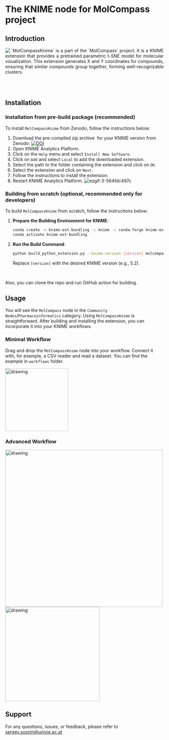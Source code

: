 The KNIME node for MolCompass project
=======
## Introduction

<img align="left" src="https://user-images.githubusercontent.com/4963384/218703831-1460bc07-7e9f-417e-9b0c-c9675db5de9f.png"> 
<p align="justify">
`MolCompassKnime` is a part of the `MolCompass` project. It is a KNIME extension that provides a pretrained parametric t-SNE model for molecular visualization. This extension generates X and Y coordinates for compounds, ensuring that similar compounds group together, forming well-recognizable clusters. 
</p>

<br>
<br>

## Installation


### Installation from pre-build package (recommended)
To install `MolCompassKnime` from Zenodo, follow the instructions below:
1. Download the pre-compiled zip archive  for your KNIME version from Zenodo: [![DOI](https://zenodo.org/badge/DOI/10.5281/zenodo.12624633.svg)](https://doi.org/10.5281/zenodo.12624633)
2. Open KNIME Analytics Platform.
3. Click on the `Help` menu and select `Install New Software`.
4. Click on `Add` and select `Local` to add the downloaded extension.
5. Select the path to the folder containing the extension and click on `OK`.
6. Select the extension and click on `Next`.
7. Follow the instructions to install the extension.
8. Restart KNIME Analytics Platform.
![ezgif-3-564fdc497c](https://github.com/sergsb/MolCompassKnimeNode/assets/4963384/9b13fc98-2618-4687-8e03-0e81dd4269af)



### Building from scratch (optional, recommended only for developers)

To build `MolCompassKnime` from scratch, follow the instructions below:

1. **Prepare the Building Environment for KNIME**: 
    ```bash
    conda create -n knime-ext-bundling -c knime -c conda-forge knime-extension-bundling
    conda activate knime-ext-bundling
    ```

2. **Run the Build Command**: 
    ```bash
    python build_python_extension.py --knime-version [version] molcompass molcompass_build_[version]
    ```

   Replace `[version]` with the desired KNIME version (e.g., 5.2).

<br>

Also, you can clone the repo and run GitHub action for building. 

## Usage
You will see the `MolCompass` node in the `Community Nodes`/`Pharmacoinformatics` category.
Using `MolCompassKnime` is straightforward. After building and installing the extension, you can incorporate it into your KNIME workflows.

### Minimal Workflow
Drag and drop the `MolCompassKnime` node into your workflow. Connect it with, for example, a CSV reader and read a dataset.
You can find the example in `workflows` folder. 

<img src="https://github.com/sergsb/MolCompassKnimeNode/assets/4963384/80796c17-c1ac-4114-bf7a-c3cb417455fb" alt="drawing" width="200"/>

<br>


### Advanced Workflow
<img src="https://github.com/sergsb/MolCompassKnimeNode/assets/4963384/e2a60ba6-600f-4378-8f10-e2968fa0373d" alt="drawing" width="500"/>
<br>

<img src="https://github.com/sergsb/MolCompassKnimeNode/assets/4963384/ddec71d5-f7bd-4881-9257-77049d244e14" alt="drawing" width="300"/>

## Support

For any questions, issues, or feedback, please refer to
sergey.sosnin@univie.ac.at 

<br>


